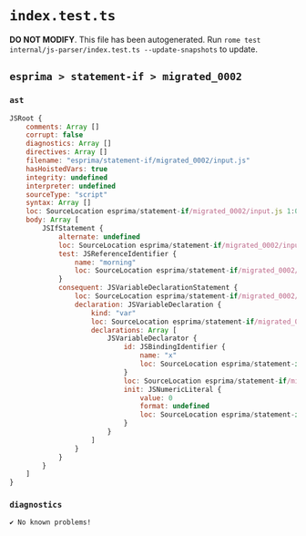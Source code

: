 # `index.test.ts`

**DO NOT MODIFY**. This file has been autogenerated. Run `rome test internal/js-parser/index.test.ts --update-snapshots` to update.

## `esprima > statement-if > migrated_0002`

### `ast`

```javascript
JSRoot {
	comments: Array []
	corrupt: false
	diagnostics: Array []
	directives: Array []
	filename: "esprima/statement-if/migrated_0002/input.js"
	hasHoistedVars: true
	integrity: undefined
	interpreter: undefined
	sourceType: "script"
	syntax: Array []
	loc: SourceLocation esprima/statement-if/migrated_0002/input.js 1:0-2:0
	body: Array [
		JSIfStatement {
			alternate: undefined
			loc: SourceLocation esprima/statement-if/migrated_0002/input.js 1:0-1:23
			test: JSReferenceIdentifier {
				name: "morning"
				loc: SourceLocation esprima/statement-if/migrated_0002/input.js 1:4-1:11 (morning)
			}
			consequent: JSVariableDeclarationStatement {
				loc: SourceLocation esprima/statement-if/migrated_0002/input.js 1:13-1:23
				declaration: JSVariableDeclaration {
					kind: "var"
					loc: SourceLocation esprima/statement-if/migrated_0002/input.js 1:13-1:23
					declarations: Array [
						JSVariableDeclarator {
							id: JSBindingIdentifier {
								name: "x"
								loc: SourceLocation esprima/statement-if/migrated_0002/input.js 1:17-1:18 (x)
							}
							loc: SourceLocation esprima/statement-if/migrated_0002/input.js 1:17-1:22
							init: JSNumericLiteral {
								value: 0
								format: undefined
								loc: SourceLocation esprima/statement-if/migrated_0002/input.js 1:21-1:22
							}
						}
					]
				}
			}
		}
	]
}
```

### `diagnostics`

```
✔ No known problems!

```
